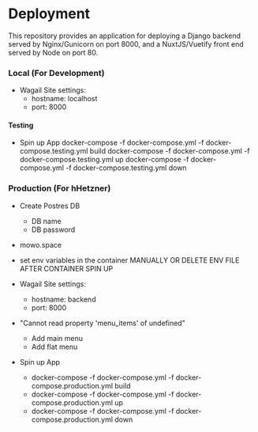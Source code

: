 # Deployment

This repository provides an application for deploying a Django backend served by Nginx/Gunicorn on port 8000, and a NuxtJS/Vuetify front end served by Node on port 80.


### Local (For Development)

* Wagail Site settings: 
    * hostname: localhost
    * port: 8000



#### Testing
* Spin up App
    docker-compose -f docker-compose.yml -f docker-compose.testing.yml build
    docker-compose -f docker-compose.yml -f docker-compose.testing.yml up
    docker-compose -f docker-compose.yml -f docker-compose.testing.yml down


### Production (For hHetzner)
* Create Postres DB
    * DB name
    * DB password

* mowo.space
* set env variables in the container MANUALLY OR DELETE ENV FILE AFTER CONTAINER SPIN UP

* Wagail Site settings: 
    * hostname: backend
    * port: 8000

* "Cannot read property 'menu_items' of undefined"
    * Add main menu
    * Add flat menu

* Spin up App
    * docker-compose -f docker-compose.yml -f docker-compose.production.yml build
    * docker-compose -f docker-compose.yml -f docker-compose.production.yml up
    * docker-compose -f docker-compose.yml -f docker-compose.production.yml down

